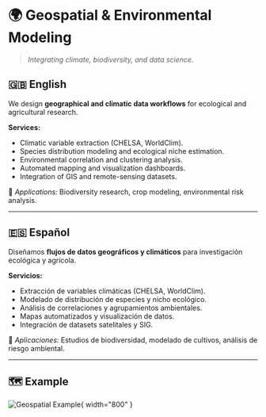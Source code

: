# 🌍 Geospatial & Environmental Modeling

> *Integrating climate, biodiversity, and data science.*

## 🇬🇧 English
We design **geographical and climatic data workflows** for ecological and agricultural research.

**Services:**
- Climatic variable extraction (CHELSA, WorldClim).  
- Species distribution modeling and ecological niche estimation.  
- Environmental correlation and clustering analysis.  
- Automated mapping and visualization dashboards.  
- Integration of GIS and remote-sensing datasets.

🧩 *Applications:* Biodiversity research, crop modeling, environmental risk analysis.

---

## 🇪🇸 Español
Diseñamos **flujos de datos geográficos y climáticos** para investigación ecológica y agrícola.

**Servicios:**
- Extracción de variables climáticas (CHELSA, WorldClim).  
- Modelado de distribución de especies y nicho ecológico.  
- Análisis de correlaciones y agrupamientos ambientales.  
- Mapas automatizados y visualización de datos.  
- Integración de datasets satelitales y SIG.

🧩 *Aplicaciones:* Estudios de biodiversidad, modelado de cultivos, análisis de riesgo ambiental.

---

## 🗺️ Example
![Geospatial Example](../assets/geobio_example.png){ width="800" }
